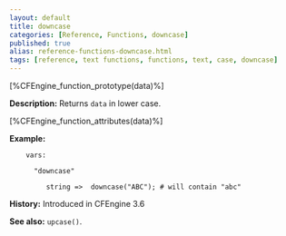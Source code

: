 ```yaml
---
layout: default
title: downcase
categories: [Reference, Functions, downcase]
published: true
alias: reference-functions-downcase.html
tags: [reference, text functions, functions, text, case, downcase]
---
```


[%CFEngine_function_prototype(data)%]

**Description:** Returns `data` in lower case.

[%CFEngine_function_attributes(data)%]

**Example:**

```cf3
    vars:

      "downcase"

         string =>  downcase("ABC"); # will contain "abc"
```

**History:** Introduced in CFEngine 3.6

**See also:** `upcase()`.
